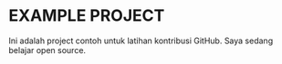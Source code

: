 # EXAMPLE PROJECT

Ini adalah project contoh untuk latihan kontribusi GitHub.
Saya sedang belajar open source.
